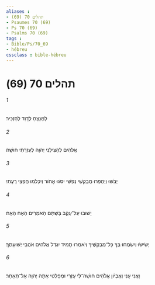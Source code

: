 ```yaml
---
aliases : 
- תהלים 70 (69)
- Psaumes 70 (69)
- Ps 70 (69)
- Psalms 70 (69)
tags : 
- Bible/Ps/70_69
- hébreu
cssclass : bible-hébreu
---
```


# תהלים 70 (69)

###### 1
לַמְנַצֵּחַ לְדָוִד לְהַזְכִּיר׃
###### 2
אֱלֹהִים לְהַצִּילֵנִי יְהוָה לְעֶזְרָתִי חוּשָׁה׃
###### 3
יֵבֹשׁוּ וְיַחְפְּרוּ מְבַקְשֵׁי נַפְשִׁי יִסֹּגוּ אָחֹור וְיִכָּלְמוּ חֲפֵצֵי רָעָתִי׃
###### 4
יָשׁוּבוּ עַל־עֵקֶב בָּשְׁתָּם הָאֹמְרִים הֶאָח הֶאָח׃
###### 5
יָשִׂישׂוּ וְיִשְׂמְחוּ בְּךָ כָּל־מְבַקְשֶׁיךָ וְיֹאמְרוּ תָמִיד יִגְדַּל אֱלֹהִים אֹהֲבֵי יְשׁוּעָתֶךָ׃
###### 6
וַאֲנִי עָנִי וְאֶבְיֹון אֱלֹהִים חוּשָׁה־לִּי עֶזְרִי וּמְפַלְטִי אַתָּה יְהוָה אַל־תְּאַחַר׃
